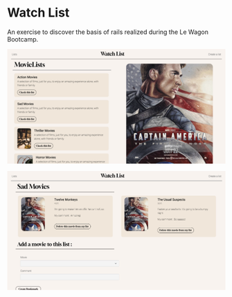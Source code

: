 <h1> Watch List </h1>

<p>An exercise to discover the basis of rails realized during the Le Wagon Bootcamp.</p>

![Screenshot of my Watch List.](app/assets/images/screenshot-1.png)

![Screenshot of my Watch List.](app/assets/images/screenshot-2.png)
